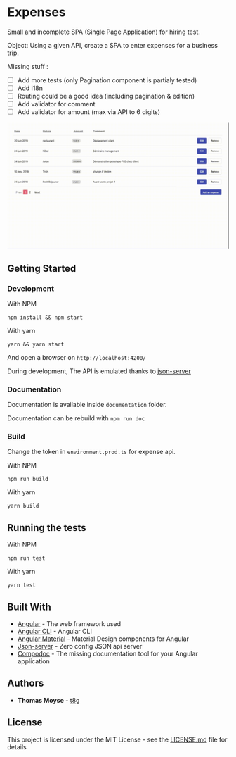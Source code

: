 # Expenses

Small and incomplete SPA (Single Page Application) for hiring test.

Object: Using a given API, create a SPA to enter expenses for a business trip.

Missing stuff :

- [ ] Add more tests (only Pagination component is partialy tested)
- [ ] Add i18n
- [ ] Routing could be a good idea (including pagination & edition)
- [ ] Add validator for comment
- [ ] Add validator for amount (max via API to 6 digits)

![expenses](expenses.gif)

## Getting Started

### Development

With NPM

```
npm install && npm start
```

With yarn

```
yarn && yarn start
```

And open a browser on `http://localhost:4200/`

During development, The API is emulated thanks to [json-server](https://github.com/typicode/json-server)

### Documentation

Documentation is available inside `documentation` folder.

Documentation can be rebuild with `npm run doc`

### Build

Change the token in `environment.prod.ts` for expense api.

With NPM

```
npm run build
```

With yarn

```
yarn build
```

## Running the tests

With NPM

```
npm run test
```

With yarn

```
yarn test
```

## Built With

- [Angular](https://angular.io) - The web framework used
- [Angular CLI](https://cli.angular.io) - Angular CLI
- [Angular Material](https://material.angular.io) - Material Design components for Angular
- [Json-server](https://github.com/typicode/json-server) - Zero config JSON api server
- [Compodoc](https://compodoc.app) - The missing documentation tool for your Angular application

## Authors

- **Thomas Moyse** - [t8g](https://github.com/t8g)

## License

This project is licensed under the MIT License - see the [LICENSE.md](LICENSE.md) file for details

